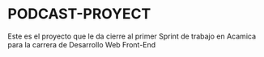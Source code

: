 # PODCAST-PROYECT
Este es el proyecto que le da cierre al primer Sprint de trabajo en Acamica para la carrera de Desarrollo Web Front-End

